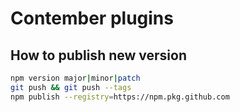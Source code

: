 # Contember plugins

## How to publish new version

```sh
npm version major|minor|patch
git push && git push --tags
npm publish --registry=https://npm.pkg.github.com
```
